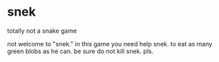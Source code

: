 # snek
totally not a snake game


not welcome to "snek."
in this game you need help snek. to eat as many green blobs as he can.
be sure do not kill snek.
pls.

